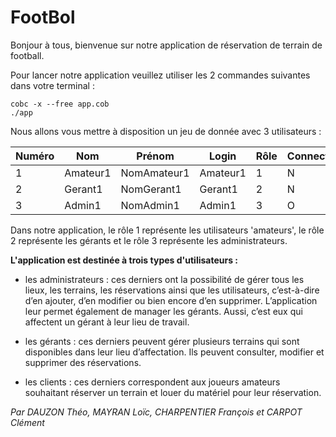 # FootBol

Bonjour à tous, bienvenue sur notre application de réservation de terrain de football.

Pour lancer notre application veuillez utiliser les 2 commandes suivantes dans votre terminal : 

    cobc -x --free app.cob
    ./app

Nous allons vous mettre à disposition un jeu de donnée avec 3 utilisateurs :

| Numéro      | Nom      | Prénom        | Login      | Rôle | Connecté | Mdp            |
|-------------|-------------|------------|------------|------|----------|----------------|
| 1   | Amateur1    | NomAmateur1| Amateur1   |   1  |    N     | 123 |
| 2   | Gerant1     | NomGerant1 | Gerant1    |   2  |    N     | 12345 |
| 3   | Admin1      | NomAdmin1  | Admin1     |   3  |    O     | 1234567 |

Dans notre application, le rôle 1 représente les utilisateurs 'amateurs', le rôle 2 représente les gérants et le rôle 3 représente les administrateurs.

__L'application est destinée à trois types d'utilisateurs :__

-    les administrateurs : ces derniers ont la possibilité de gérer tous les lieux, les terrains, les réservations ainsi que les utilisateurs, c’est-à-dire d’en ajouter, d’en modifier ou bien encore d’en supprimer. L’application leur permet également de manager les gérants. Aussi, c’est eux qui affectent un gérant à leur lieu de travail. 

-    les gérants : ces derniers peuvent gérer plusieurs terrains qui sont disponibles dans leur lieu d’affectation. Ils peuvent consulter, modifier et supprimer des réservations.

-    les clients : ces derniers correspondent aux joueurs amateurs souhaitant réserver un terrain et louer du matériel pour leur réservation.


*Par DAUZON Théo, MAYRAN Loïc, CHARPENTIER François et CARPOT Clément*



